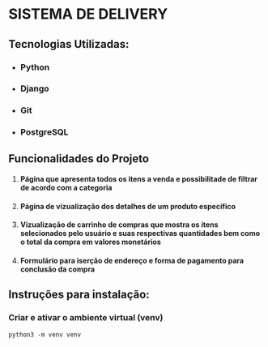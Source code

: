 # SISTEMA DE DELIVERY


## Tecnologias Utilizadas:

* ### Python
* ### Django
* ### Git
* ### PostgreSQL


## Funcionalidades do Projeto
1. #### Página que apresenta todos os itens a venda e possibilitade de filtrar de acordo com a categoria
2. #### Página de vizualização dos detalhes de um produto específico
3. #### Vizualização de carrinho de compras que mostra os itens selecionados pelo usuário e suas respectivas quantidades bem como o total da compra em valores monetários
4. #### Formulário para iserção de endereço e forma de pagamento para conclusão da compra

## Instruções para instalação:
### Criar e ativar o ambiente virtual (venv)
<code>python3 -m venv venv</code>